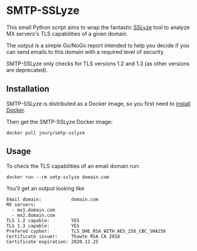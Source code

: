 # SMTP-SSLyze

This small Python script aims to wrap the fantastic [SSLyze](https://github.com/nabla-c0d3/sslyze) tool to analyze MX servers's TLS capabilities of a given domain.

The output is a simple Go/NoGo report intended to help you decide if you can send emails to this domain with a required level of security.

SMTP-SSLyze only checks for TLS versions 1.2 and 1.3 (as other versions are deprecated).

## Installation

SMTP-SSLyze is distributed as a Docker image, so you first need to [install Docker](https://docs.docker.com/get-docker/).

Then get the SMTP-SSLyze Docker image:

    docker pull jnury/smtp-sslyze

## Usage

To check the TLS capabilities of an email domain run:

    docker run --rm smtp-sslyze domain.com

You'll get an output looking like

    Email domain:           domain.com
    MX servers:
      - mx1.domain.com
      - mx2.domain.com
    TLS 1.2 capable:        YES
    TLS 1.3 capable:        YES
    Prefered cypher:        TLS_DHE_RSA_WITH_AES_256_CBC_SHA256
    Certificate issuer:     Thawte RSA CA 2018
    Certificate expiration: 2020.12.25
